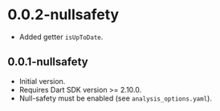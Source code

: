 # 0.0.2-nullsafety
- Added getter `isUpToDate`.

## 0.0.1-nullsafety

- Initial version.
- Requires Dart SDK version >= 2.10.0.
- Null-safety must be enabled (see `analysis_options.yaml`).

